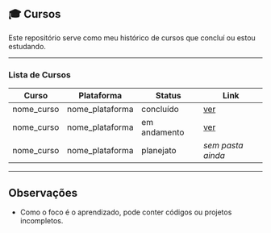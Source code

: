 ## 🎓 Cursos

Este repositório serve como meu histórico de cursos que concluí ou estou estudando.

---

### Lista de Cursos

| Curso | Plataforma | Status | Link |
|-------|------------|--------|------|
| nome_curso | nome_plataforma | concluído | [ver](./nome_curso) |
| nome_curso | nome_plataforma | em andamento | [ver](./nome_curso) |
| nome_curso | nome_plataforma | planejato | _sem pasta ainda_ |

---

## Observações

- Como o foco é o aprendizado, pode conter códigos ou projetos incompletos.
